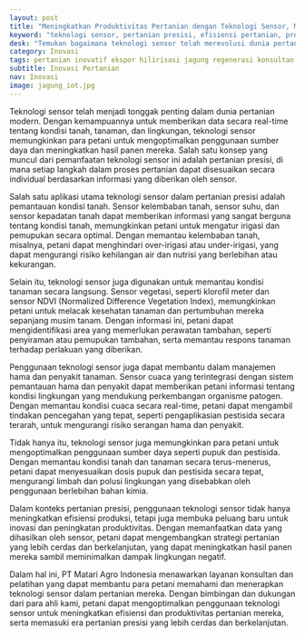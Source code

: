 ```yaml
---
layout: post
title: "Meningkatkan Produktivitas Pertanian dengan Teknologi Sensor, Menuju Pertanian Presisi yang Efisien"
keyword: "teknologi sensor, pertanian presisi, efisiensi pertanian, produktivitas tanaman, Matari Agro Indonesia, konsultasi pertanian, pelatihan pertanian"
desk: "Temukan bagaimana teknologi sensor telah merevolusi dunia pertanian dengan meningkatkan efisiensi dan produktivitas tanaman secara signifikan. Pelajari lebih lanjut tentang aplikasi dan manfaat teknologi sensor dalam menciptakan pertanian presisi yang efisien"
category: Inovasi
tags: pertanian inovatif ekspor hilirisasi jagung regenerasi konsultan ketahanan pangan
subtitle: Inovasi Pertanian
nav: Inovasi
image: jagung_iot.jpg
---
```


Teknologi sensor telah menjadi tonggak penting dalam dunia pertanian modern. Dengan kemampuannya untuk memberikan data secara real-time tentang kondisi tanah, tanaman, dan lingkungan, teknologi sensor memungkinkan para petani untuk mengoptimalkan penggunaan sumber daya dan meningkatkan hasil panen mereka. Salah satu konsep yang muncul dari pemanfaatan teknologi sensor ini adalah pertanian presisi, di mana setiap langkah dalam proses pertanian dapat disesuaikan secara individual berdasarkan informasi yang diberikan oleh sensor.

Salah satu aplikasi utama teknologi sensor dalam pertanian presisi adalah pemantauan kondisi tanah. Sensor kelembaban tanah, sensor suhu, dan sensor kepadatan tanah dapat memberikan informasi yang sangat berguna tentang kondisi tanah, memungkinkan petani untuk mengatur irigasi dan pemupukan secara optimal. Dengan memantau kelembaban tanah, misalnya, petani dapat menghindari over-irigasi atau under-irigasi, yang dapat mengurangi risiko kehilangan air dan nutrisi yang berlebihan atau kekurangan.

Selain itu, teknologi sensor juga digunakan untuk memantau kondisi tanaman secara langsung. Sensor vegetasi, seperti klorofil meter dan sensor NDVI (Normalized Difference Vegetation Index), memungkinkan petani untuk melacak kesehatan tanaman dan pertumbuhan mereka sepanjang musim tanam. Dengan informasi ini, petani dapat mengidentifikasi area yang memerlukan perawatan tambahan, seperti penyiraman atau pemupukan tambahan, serta memantau respons tanaman terhadap perlakuan yang diberikan.

Penggunaan teknologi sensor juga dapat membantu dalam manajemen hama dan penyakit tanaman. Sensor cuaca yang terintegrasi dengan sistem pemantauan hama dan penyakit dapat memberikan petani informasi tentang kondisi lingkungan yang mendukung perkembangan organisme patogen. Dengan memantau kondisi cuaca secara real-time, petani dapat mengambil tindakan pencegahan yang tepat, seperti pengaplikasian pestisida secara terarah, untuk mengurangi risiko serangan hama dan penyakit.

Tidak hanya itu, teknologi sensor juga memungkinkan para petani untuk mengoptimalkan penggunaan sumber daya seperti pupuk dan pestisida. Dengan memantau kondisi tanah dan tanaman secara terus-menerus, petani dapat menyesuaikan dosis pupuk dan pestisida secara tepat, mengurangi limbah dan polusi lingkungan yang disebabkan oleh penggunaan berlebihan bahan kimia.

Dalam konteks pertanian presisi, penggunaan teknologi sensor tidak hanya meningkatkan efisiensi produksi, tetapi juga membuka peluang baru untuk inovasi dan peningkatan produktivitas. Dengan memanfaatkan data yang dihasilkan oleh sensor, petani dapat mengembangkan strategi pertanian yang lebih cerdas dan berkelanjutan, yang dapat meningkatkan hasil panen mereka sambil meminimalkan dampak lingkungan negatif.

Dalam hal ini, PT Matari Agro Indonesia menawarkan layanan konsultan dan pelatihan yang dapat membantu para petani memahami dan menerapkan teknologi sensor dalam pertanian mereka. Dengan bimbingan dan dukungan dari para ahli kami, petani dapat mengoptimalkan penggunaan teknologi sensor untuk meningkatkan efisiensi dan produktivitas pertanian mereka, serta memasuki era pertanian presisi yang lebih cerdas dan berkelanjutan.
